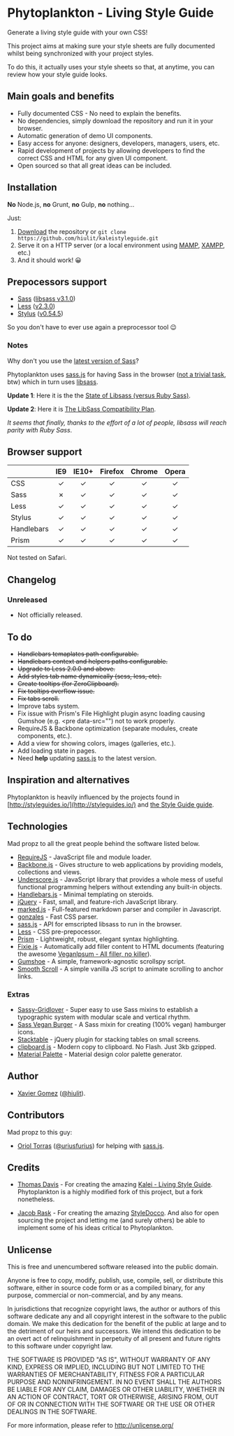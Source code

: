 # Phytoplankton - Living Style Guide

Generate a living style guide with your own CSS!

This project aims at making sure your style sheets are fully documented whilst being synchronized with your project styles.

To do this, it actually uses your style sheets so that, at anytime, you can review how your style guide looks.

## Main goals and benefits

* Fully documented CSS - No need to explain the benefits.
* No dependencies, simply download the repository and run it in your browser.
* Automatic generation of demo UI components.
* Easy access for anyone: designers, developers, managers, users, etc.
* Rapid development of projects by allowing developers to find the correct CSS and HTML for any given UI component.
* Open sourced so that all great ideas can be included.

## Installation

**No** Node.js, **no** Grunt, **no** Gulp, **no** nothing...

Just:

1. [Download](https://github.com/hiulit/kaleistyleguide) the repository or `git clone https://github.com/hiulit/kaleistyleguide.git`
2. Serve it on a HTTP server (or a local environment using [MAMP](http://www.mamp.info/),
 [XAMPP](http://www.apachefriends.org/), etc.)
3. And it should work! 😀

## Prepocessors support

* [Sass](http://sass-lang.com/) ([libsass v3.1.0](https://github.com/sass/libsass/releases/tag/3.1.0))
* [Less](http://lesscss.org/) ([v2.3.0](https://github.com/less/less.js/releases/tag/v2.3.0))
* [Stylus](http://stylus-lang.com/) ([v0.54.5](https://github.com/stylus/stylus/releases/tag/0.54.5))

So you don't have to ever use again a preprocessor tool 😉

### Notes

Why don't you use the [latest version of Sass](http://sass-lang.com/documentation/file.SASS_CHANGELOG.html)?

Phytoplankton uses [sass.js](https://github.com/medialize/sass.js) for having Sass in the browser
([not a trivial task](http://blog.rodneyrehm.de/archives/33-libsass.js-An-Emscripten-Experiment.html), btw)
which in turn uses [libsass](https://github.com/hcatlin/libsass).

**Update 1**: Here it is the the [State of Libsass (versus Ruby Sass)](http://www.solitr.com/blog/2014/01/state-of-libsass/).

**Update 2**: Here it is [The LibSass Compatibility Plan](https://github.com/sass/libsass/wiki/The-LibSass-Compatibility-Plan).

*It seems that finally, thanks to the effort of a lot of people, libsass will reach parity with Ruby Sass*.

## Browser support

|               | IE9       | IE10+     | Firefox   | Chrome    | Opera     |
| :--           | :-:       | :-:       | :-:       | :-:       | :-:       |
| CSS           | &#x2713;  | &#x2713;  | &#x2713;  | &#x2713;  | &#x2713;  |
| Sass          | &#x2717;  | &#x2713;  | &#x2713;  | &#x2713;  | &#x2713;  |
| Less          | &#x2713;  | &#x2713;  | &#x2713;  | &#x2713;  | &#x2713;  |
| Stylus        | &#x2713;  | &#x2713;  | &#x2713;  | &#x2713;  | &#x2713;  |
| Handlebars    | &#x2713;  | &#x2713;  | &#x2713;  | &#x2713;  | &#x2713;  |
| Prism         | &#x2713;  | &#x2713;  | &#x2713;  | &#x2713;  | &#x2713;  |

Not tested on Safari.

## Changelog

### Unreleased

* Not officially released.

## To do

* ~~Handlebars temaplates path configurable.~~
* ~~Handlebars context and helpers paths configurable.~~
* ~~Upgrade to Less 2.0.0 and above.~~
* ~~Add styles tab name dynamically (scss, less, etc).~~
* ~~Create tooltips (for ZeroClipboard).~~
* ~~Fix tooltips overflow issue.~~
* ~~Fix tabs scroll.~~
* Improve tabs system.
* Fix issue with Prism's File Highlight plugin async loading causing Gumshoe (e.g. <pre data-src="") not to work properly.
* RequireJS & Backbone optimization (separate modules, create components, etc.).
* Add a view for showing colors, images (galleries, etc.).
* Add loading state in pages.
* Need **help** updating [sass.js](https://github.com/medialize/sass.js) to the latest version.

## Inspiration and alternatives

Phytoplankton is heavily influenced by the projects found in [http://styleguides.io/](http://styleguides.io/) and [the Style Guide guide](http://vinspee.me/style-guide-guide/).

## Technologies

Mad propz to all the great people behind the software listed below.

* [RequireJS](http://requirejs.org/) - JavaScript file and module loader.
* [Backbone.js](http://backbonejs.org/) - Gives structure to web applications by providing models, collections and views.
* [Underscore.js](http://underscorejs.org/) - JavaScript library that provides a whole mess of useful functional programming helpers without extending any built-in objects.
* [Handlebars.js](http://handlebarsjs.com/) - Minimal templating on steroids.
* [jQuery](http://jquery.com) - Fast, small, and feature-rich JavaScript library.
* [marked.js](https://github.com/chjj/marked) - Full-featured markdown parser and compiler in Javascript.
* [gonzales](https://github.com/css/gonzales) - Fast CSS parser.
* [sass.js](https://github.com/medialize/sass.js) - API for emscripted libsass to run in the browser.
* [Less](http://lesscss.org/) - CSS pre-prepocessor.
* [Prism](http://prismjs.com/) - Lightweight, robust, elegant syntax highlighting.
* [Fixie.js](https://github.com/hiulit/fixie) - Automatically add filler content to HTML documents (featuring the awesome [VeganIpsum - All filler, no killer](http://bengreen.org.uk/veganipsum/)).
* [Gumshoe](https://github.com/cferdinandi/gumshoe) - A simple, framework-agnostic scrollspy script.
* [Smooth Scroll](https://github.com/cferdinandi/smooth-scroll) - A simple vanilla JS script to animate scrolling to anchor links.

### Extras

* [Sassy-Gridlover](https://github.com/hiulit/Sassy-Gridlover) - Super easy to use Sass mixins to establish a typographic system with modular scale and vertical rhythm.
* [Sass Vegan Burger](https://github.com/hiulit/sass-burger) - A Sass mixin for creating (100% vegan) hamburger icons.
* [Stacktable](https://github.com/johnpolacek/stacktable.js) - jQuery plugin for stacking tables on small screens.
* [clipboard.js](https://github.com/zenorocha/clipboard.js) - Modern copy to clipboard. No Flash. Just 3kb gzipped.
* [Material Palette](http://www.materialpalette.com/teal/green) - Material design color palette generator.

## Author

* [Xavier Gomez](https://github.com/hiulit) ([@hiulit](https://twitter.com/hiulit)).

## Contributors

Mad propz to this guy:

* [Oriol Torras](https://github.com/otorras) ([@uriusfurius](https://twitter.com/uriusfurius)) for helping with [sass.js](https://github.com/medialize/sass.js).

## Credits

* [Thomas Davis](http://thomasdavis.github.com) - For creating the amazing [Kalei - Living Style Guide](https://github.com/thomasdavis/kaleistyleguide). Phytoplankton is a highly modified fork of this project, but a fork nonetheless.

* [Jacob Rask](https://github.com/jacobrask) - For creating the amazing [StyleDocco](https://github.com/jacobrask/styledocco). And also for open sourcing the project and letting me (and surely others) be able to implement some of his ideas critical to Phytoplankton.

## Unlicense

This is free and unencumbered software released into the public domain.

Anyone is free to copy, modify, publish, use, compile, sell, or distribute this software, either in source code form or as a compiled binary, for any purpose, commercial or non-commercial, and by any means.

In jurisdictions that recognize copyright laws, the author or authors of this software dedicate any and all copyright interest in the software to the public domain. We make this dedication for the benefit of the public at large and to the detriment of our heirs and successors. We intend this dedication to be an overt act of relinquishment in perpetuity of all present and future rights to this software under copyright law.

THE SOFTWARE IS PROVIDED "AS IS", WITHOUT WARRANTY OF ANY KIND, EXPRESS OR IMPLIED, INCLUDING BUT NOT LIMITED TO THE WARRANTIES OF MERCHANTABILITY, FITNESS FOR A PARTICULAR PURPOSE AND NONINFRINGEMENT. IN NO EVENT SHALL THE AUTHORS BE LIABLE FOR ANY CLAIM, DAMAGES OR OTHER LIABILITY, WHETHER IN AN ACTION OF CONTRACT, TORT OR OTHERWISE, ARISING FROM, OUT OF OR IN CONNECTION WITH THE SOFTWARE OR THE USE OR OTHER DEALINGS IN THE SOFTWARE.

For more information, please refer to http://unlicense.org/

